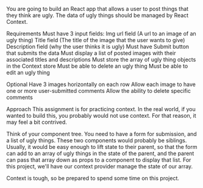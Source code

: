 You are going to build an React app that allows a user to post things that they think are ugly. The data of ugly things should be managed by React Context.

Requirements
Must have 3 input fields:
Img url field (A url to an image of an ugly thing)
Title field (The title of the image that the user wants to give)
Description field (why the user thinks it is ugly)
Must have Submit button that submits the data
Must display a list of posted images with their associated titles and descriptions
Must store the array of ugly thing objects in the Context store
Must be able to delete an ugly thing
Must be able to edit an ugly thing

Optional
Have 3 images horizontally on each row
Allow each image to have one or more user-submitted comments
Allow the ability to delete specific comments

Approach
This assignment is for practicing context. In the real world, if you wanted to build this, you probably would not use context. For that reason, it may feel a bit contrived.

Think of your component tree. You need to have a form for submission, and a list of ugly things. These two components would probably be siblings. Usually, it would be easy enough to lift state to their parent, so that the form can add to an array of ugly things in the state of the parent, and the parent can pass that array down as props to a component to display that list. For this project, we'll have our context provider manage the state of our array.

Context is tough, so be prepared to spend some time on this project.
